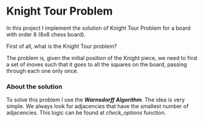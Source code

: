 # Knight Tour Problem

In this project I implement the solution of Knight Tour Problem for a board with order 8 (8x8 chess board).  

First of all, what is the Knight Tour problem?  

The problem is, given the initial position of the Knight piece, we need to find a set of moves such that it goes to all the squares on the board, passing through each one only once.  

### About the solution

To solve this problem I use the ***Warnsdorff Algorithm***. The idea is very simple. We always look for adjacencies that have the smallest number of adjacencies. This logic can be found at *check_options* function.
